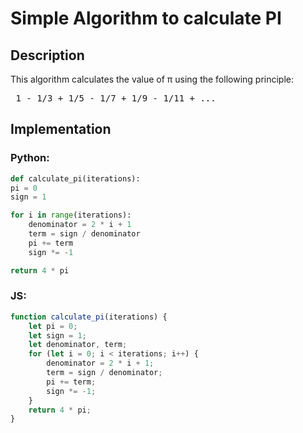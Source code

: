 # Simple Algorithm to calculate PI

## Description

This algorithm calculates the value of π using the following principle:

<pre> 1 - 1/3 + 1/5 - 1/7 + 1/9 - 1/11 + ... </pre>

## Implementation

### Python:

```python	
def calculate_pi(iterations):
pi = 0
sign = 1

for i in range(iterations):
    denominator = 2 * i + 1
    term = sign / denominator
    pi += term
    sign *= -1

return 4 * pi
```

### JS:

```javascript
function calculate_pi(iterations) {
    let pi = 0;
    let sign = 1;
    let denominator, term;
    for (let i = 0; i < iterations; i++) {
        denominator = 2 * i + 1;
        term = sign / denominator;
        pi += term;
        sign *= -1;
    }
    return 4 * pi;
}
```